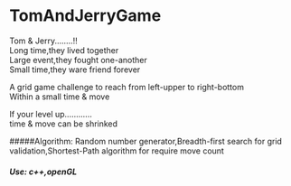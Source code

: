 # TomAndJerryGame

Tom & Jerry........!! <br>
Long time,they lived together<br>
Large event,they fought one-another<br>
Small time,they ware friend forever<br>

A grid game challenge to reach from left-upper to right-bottom<br>
Within a small time & move<br>

If your level up............<br>
time & move can be shrinked<br>

#####Algorithm: Random number generator,Breadth-first search for grid validation,Shortest-Path algorithm for require move count
##### Use: c++,openGL



